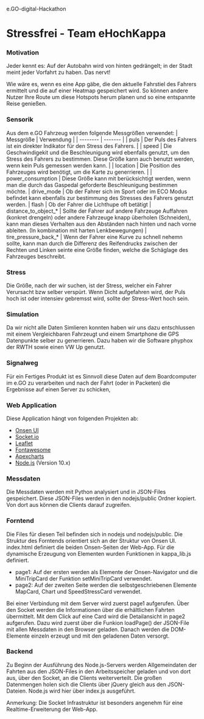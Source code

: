 e.GO-digital-Hackathon

# Stressfrei - Team eHochKappa

### Motivation
Jeder kennt es: Auf der Autobahn wird von hinten gedrängelt; in der Stadt meint jeder Vorfahrt zu haben. Das nervt!

Wie wäre es, wenn es eine App gäbe, die den aktuelle Fahrstiel des Fahrers ermittelt und die auf einer Heatmap gespeichert wird. So können andere Nutzer Ihre Route um diese Hotspots herum planen und so eine entspannte Reise genießen.

### Sensorik
Aus dem e.GO Fahrzeug werden folgende Messgrößen verwendet:
| Messgröße 					| 	Verwendung 	|
| -------- | ------- |
| 	puls 						| 	Der Puls des Fahrers ist ein direkter Indikator für den Stress des Fahrers. 	|
| 	speed 						|	Die Geschwindigekit und die Beschleunigung wird ebenfalls genutzt, um den Stress des Fahrers zu bestimmen. Diese Größe kann auch benutzt werden, wenn kein Puls gemessen werden kann. |
| 	location 					| 	Die Position des Fahrzeuges wird benötigt, um die Karte zu generrieren. 	|
| 	power_consumption 			| 	Diese Größe kann mit berücksichtigt werden, wenn man die durch das Gaspedal geforderte Beschleunigung bestimmen möchte. 
| 	drive_mode 					| 	Ob der Fahrer sich im Sport oder im ECO Modus befindet kann ebenfalls zur bestimmung des Stresses des Fahrers genutzt werden. 
| 	flash 						| 	Ob der Fahrer die Lichthupe oft betätigt
| 	distance_to_object_* 		|	Sollte der Fahrer auf andere Fahrzeuge Auffahren (konkret drengeln) oder andere Fahrzeuge knapp überholen (Schneiden), kann man dieses Verhalten aus den Abständen nach hinten und nach vorne ableiten. (In kombination mit harten Lenkbewegungen)
| 	tire_pressure_back_* 		| 	Wenn der Fahrer eine Kurve zu schnell nehemn sollte, kann man durch die Differenz des Reifendrucks zwischen der Rechten und Linken seinte eine Größe finden, welche die Schäglage des Fahrzeuges beschreibt.

### Stress
Die Größe, nach der wir suchen, ist der Stress, welcher ein Fahrer Verursacht bzw selber verspürt. Wenn Dicht aufgefahren wird, der Puls hoch ist oder intensiev gebremsst wird, sollte der Stress-Wert hoch sein.

### Simulation
Da wir nicht alle Daten Simlieren konnten haben wir uns dazu entschlussen mit einem Vergleichbaren Fahrzeugt und einem Smartphone die GPS Datenpunkte selber zu generrieren. Dazu haben wir die Software phyphox der RWTH sowie einen VW Up genutzt.

### Signalweg
Für ein Fertiges Produkt ist es Sinnvoll diese Daten auf dem Boardcomputer im e.GO zu verarbeiten und nach der Fahrt (oder in Packeten) die Ergebnisse auf einen Server zu schicken,

### Web Application
Diese Application hängt von folgenden Projekten ab:
- [Onsen UI](https://onsen.io/)
- [Socket.io](https://socket.io/)
- [Leaflet](https://leafletjs.com/)
- [Fontawesome](https://fontawesome.com/) 
- [Apexcharts](https://apexcharts.com/)
- [Node.js](https://nodejs.org/en/) (Version 10.x)

### Messdaten
Die Messdaten werden mit Python analysiert und in JSON-Files gespeichert. Diese JSON-Files werden in den nodejs/public Ordner kopiert. Von dort aus können die Clients darauf zugreifen.

### Forntend
Die Files für diesen Teil befinden sich in nodejs und nodejs/public.
Die Struktur des Forntends orientiert sich an der Struktur von Onsen UI. index.html definiert die beiden Onsen-Seiten der Web-App. Für die dynamische Erzeugung von Elementen wurden Funktionen in kappa_lib.js definiert.

- page1: Auf der ersten werden als Elemente der Onsen-Navigator <ons-navigator> und die MiniTripCard der Funktion setMiniTripCard verwendet.
- page2: Auf der zweiten Seite werden die selbstgeschriebenen Elemente MapCard, Chart und SpeedStressCard verwendet.

Bei einer Verbindung mit dem Server wird zuerst page1 aufgerufen. Über den Socket werden die Informationen über die erhältlichen Fahrten übermittelt. Mit dem Click auf eine Card wird die Detailansicht in page2 aufgerufen. Dazu wird zuerst über die Funkion loadPage() der JSON-File mit allen Messdaten in den Browser geladen. Danach werden die DOM-Elemente einzeln erzeugt und mit den geladenen Daten versorgt.

### Backend
Zu Beginn der Ausführung des Node.js-Servers werden Allgemeindaten der Fahrten aus den JSON-Files in den Arbeitsspeicher geladen und von dort aus, über den Socket, an die Clients weiterverteilt. Die großen Datenmengen holen sich die Clients über jQuery gleich aus den JSON-Dateien.
Node.js wird hier über index.js ausgeführt.

Anmerkung: Die Socket Infrastruktur ist besonders angenehm für eine Realtime-Erweiterung der Web-App.

